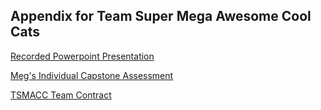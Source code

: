 ## Appendix for Team Super Mega Awesome Cool Cats


[Recorded Powerpoint Presentation](https://www.youtube.com/watch?v=JyQmTxzTNA4)


[Meg's Individual Capstone Assessment](https://github.com/meg-n-jones/cs-5001-2/blob/main/meg-essays/Meg-Jones-Task%203.2.docx)


[TSMACC Team Contract](https://github.com/meg-n-jones/cs-5001-2/blob/main/TSMACC-Team%20Contract.pdf)
